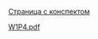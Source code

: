 [Страница с конспектом](https://www.coursera.org/learn/c-plus-plus-white/supplement/CETa1/konspiekt)

[W1P4.pdf](https://github.com/VulpesCorsac/Coursera-Modern-C-plus-plus-development/blob/master/1%20-%20White%20belt/Week%201/Abstracts/W1P4.pdf)